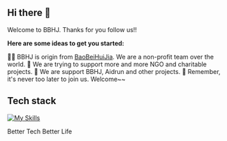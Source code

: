 
## Hi there 👋

Welcome to BBHJ.  Thanks for you follow us!!


**Here are some ideas to get you started:**

🙋‍♀️ BBHJ is origin from [BaoBeiHuiJia](https://baobeihuijia.com). We are a non-profit team over the world.
🌈 We are trying to support more and more NGO and charitable projects.
🍿 We are support BBHJ,  Aidrun and other projects.
🧙 Remember, it's never too later to join us. Welcome~~



## Tech stack
[![My Skills](https://skillicons.dev/icons?i=github,aws,gcp,azure,linux,bash,vim,git,kubernetes,docker,jenkins,nginx,grafana,vscode,nodejs,vscode,c,vue,go,lua,unity,ts,py,figma,svg,ps&perline=8)](https://skillicons.dev)




Better Tech Better Life
